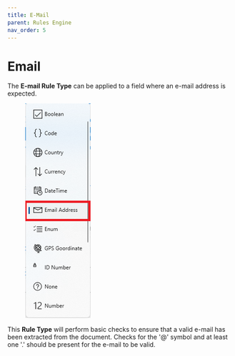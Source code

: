 ```yaml
---
title: E-Mail
parent: Rules Engine
nav_order: 5
---
```


# Email

The **E-mail Rule Type** can be applied to a field where an e-mail address is expected.

<figure><img src="../.gitbook/assets/image (9) (2).png" alt=""><figcaption></figcaption></figure>

This **Rule Type** will perform basic checks to ensure that a valid e-mail has been extracted from the document. Checks for the '@' symbol and at least one '.' should be present for the e-mail to be valid.
